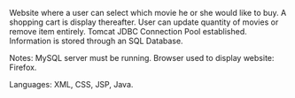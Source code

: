    Website where a user can select which movie he or she would like to buy. A shopping cart is display thereafter. User can update quantity of movies or remove item entirely. Tomcat JDBC Connection Pool established. Information is stored through an SQL Database.

Notes: 
	MySQL server must be running.
	Browser used to display website: Firefox.

Languages: 
	XML, CSS, JSP, Java.
